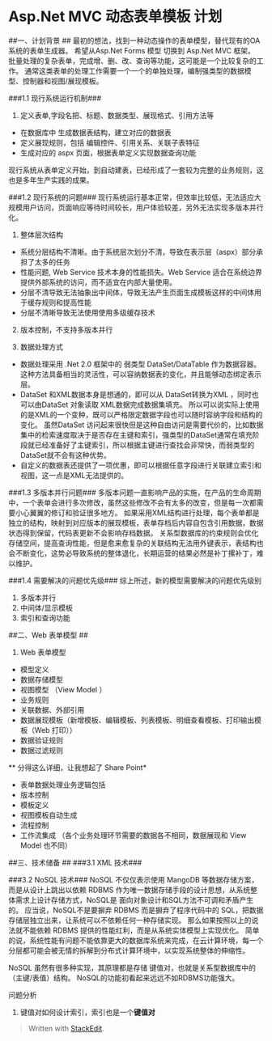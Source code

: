 Asp.Net MVC  动态表单模板 计划
==============================

##一、计划背景 ##
最初的想法，找到一种动态操作的表单模型，替代现有的OA系统的表单生成器。
希望从Asp.Net Forms 模型 切换到  Asp.Net MVC 框架。
批量处理的复杂表单，完成增、删、改、查询等功能，这可能是一个比较复杂的工作。
通常这类表单的处理工作需要一个一个的单独处理，编制强类型的数据模型、控制器和视图/展现模板。

###1.1 现行系统运行机制###
 1.  定义表单,字段名把、标题、数据类型、展现格式、引用方法等
 - 在数据库中 生成数据表结构，建立对应的数据表
 - 定义展现规则，包括 编辑控件、引用关系、关联子表特征
 - 生成对应的 aspx 页面，根据表单定义实现数据查询功能

现行系统从表单定义开始，到自动建表，已经形成了一套较为完整的业务规则，这也是多年生产实践的成果。


###1.2 现行系统的问题###
现行系统运行基本正常，但效率比较低，无法适应大规模用户访问，页面响应等待时间较长，用户体验较差，另外无法实现多版本并行化。

1. 整体层次结构

 - 系统分层结构不清晰。由于系统层次划分不清，导致在表示层（aspx）部分承担了太多的任务
 - 性能问题, Web Service 技术本身的性能损失。Web Service 适合在系统边界提供外部系统的访问，而不适宜在内部大量使用。
 - 分层不清导致无法抽象出中间体，导致无法产生页面生成模板这样的中间体用于缓存规则和提高性能
 - 分层不清晰导致无法使用使用多级缓存技术

2. 版本控制，不支持多版本并行

3. 数据处理方式

 - 数据处理采用 .Net 2.0 框架中的 弱类型 DataSet/DataTable 作为数据容器。
这种方法具备相当的灵活性，可以容纳数据表的变化，并且能够动态绑定表示层。
 - DataSet 和XML数据本身是想通的，即可以从 DataSet转换为XML ，同时也可以由DataSet 对象读取 XML数据完成数据集填充。
所以可以说实际上使用的是XML的一个变种，既可以严格限定数据字段也可以随时容纳字段和结构的变化。
虽然DataSet 访问起来很快但是这种自由访问是需要代价的，比如数据集中的检索速度取决于是否存在主键和索引，强类型的DataSet通常在填充阶段就已经准备好了主键索引，所以根据主键进行查找会非常快，而弱类型的DataSet就不会有这种优势。
 - 自定义的数据表还提供了一项优惠，即可以根据任意字段进行关联建立索引和视图，这一点是XML无法提供的。

###1.3 多版本并行问题###
多版本问题一直影响产品的实施，在产品的生命周期中，一个表单会进行多次修改，虽然这些修改不会有太多的改变，但是每一次都需要小心翼翼的修订和验证很多地方。
如果采用XML结构进行处理，每个表单都是独立的结构，映射到对应版本的展现模板，表单存档后内容自包含引用数据，数据状态得到保留，代码表更新不会影响存档数据。
关系型数据库的约束规则会优化存储空间，提高查询性能，但是愈来愈复杂的关联结构无法用外键表示，表结构也会不断变化，这势必导致系统的整体退化，长期运营的结果必然是补丁摞补丁，难以维护。

###1.4 需要解决的问题优先级###
综上所述，新的模型需要解决的问题优先级别
1. 多版本并行
2. 中间体/显示模板
3. 索引和查询功能

##二、Web 表单模型 ##
1. Web 表单模型
 - 模型定义
 - 数据存储模型
 - 视图模型 （View Model ）
 - 业务规则
 - 关联数据、外部引用
 - 数据展现模板（新增模板、编辑模板、列表模板、明细查看模板、打印输出模板（Web 打印））
 - 数据验证规则
 - 数据过滤规则
 
 ** 分得这么详细，让我想起了 Share Point*

- 表单数据处理业务逻辑包括
 - 版本控制
 - 模板定义
 - 视图模板自动生成
 - 流程控制
 - 工作流集成 （各个业务处理环节需要的数据各不相同，数据展现和 View Model 也不同）


##三、技术储备 ##
###3.1 XML 技术###


###3.2 NoSQL 技术###
NoSQL 不仅仅表示使用 MangoDB 等数据存储方案，而是从设计上跳出以依赖 RDBMS 作为唯一数据存储手段的设计思想，从系统整体需求上设计存储方式，NoSQL是 面向对象设计和SQL方法不可调和矛盾产生的。
应当说，NoSQL不是要摒弃 RDBMS 而是摒弃了程序代码中的 SQL，把数据存储层独立出来，让系统可以不依赖任何一种存储实现。
那么如果按照以上的说法就不能依赖 RDBMS 提供的性能红利，而是从系统实体模型上实现优化。
简单的说，系统性能有问题不能依靠更大的数据库系统来完成，在云计算环境，每一个分层都可能会被无情的拆解到分布式计算环境中，以实现系统整体的伸缩性。

NoSQL 虽然有很多种实现，其原理都是存储 键值对，也就是关系型数据库中的（主键/表值）结构。
NoSQL的功能初看起来远远不如RDBMS功能强大。

问题分析
1. 键值对如何设计索引，索引也是一个**键值对**


> Written with [StackEdit](https://stackedit.io/).